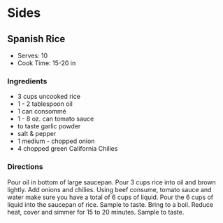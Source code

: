 # Sides

## Spanish Rice

* Serves: 10
* Cook Time: 15-20 in

### Ingredients

* 3 cups uncooked rice
* 1 - 2 tablespoon oil
* 1 can consommé
* 1 - 8 oz. can tomato sauce
* to taste garlic powder
* salt & pepper
* 1 medium - chopped onion
* 4 chopped green California Chilies

### Directions

Pour oil in bottom of large saucepan.   Pour 3 cups rice into oil and brown lightly. Add onions and chilies.  Using beef consume, tomato sauce and water make sure you have a total of 6 cups of liquid.  Pour the 6 cups of liquid into the saucepan of rice.  Sample to taste.  Bring to a boil.  Reduce heat, cover and simmer for 15 to 20 minutes.    Sample to taste.

